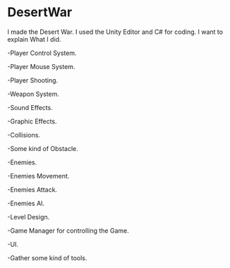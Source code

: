 # DesertWar

I made the Desert War. I used the Unity Editor and C# for coding. I want to explain What I did.

-Player Control System.

-Player Mouse System.

-Player Shooting.

-Weapon System.

-Sound Effects.

-Graphic Effects.

-Collisions.

-Some kind of Obstacle.

-Enemies.

-Enemies Movement.

-Enemies Attack.

-Enemies AI.

-Level Design.

-Game Manager for controlling the Game.

-UI.

-Gather some kind of tools.
